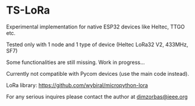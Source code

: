# TS-LoRa 

Experimental implementation for native ESP32 devices like Heltec, TTGO etc.

Tested only with 1 node and 1 type of device (Heltec LoRa32 V2, 433MHz, SF7)

Some functionalities are still missing. Work in progress...

Currently not compatible with Pycom devices (use the main code instead).

LoRa library: https://github.com/wybiral/micropython-lora

For any serious inquires please contact the author at dimzorbas@ieee.org

